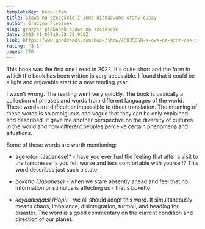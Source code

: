 ```yaml
---
templateKey: book-item
title: Słowa na szczęście i inne nienazwane stany duszy
author: Grażyna Plebanek
slug: grazyna plebanek slowa na szczescie
date: 2022-01-05T19:32:39.950Z
link: https://www.goodreads.com/book/show/45835050-s-owa-na-szcz-cie-i-inne-nienazwane-stany-duszy
rating: "3.5"
pages: 270
---
```

This book was the first one I read in 2022. It's quite short and the form in which the book has been written is very accessible. I found that it could be a light and enjoyable start to a new reading year.

I wasn't wrong. The reading went very quickly. The book is basically a collection of phrases and words from different languages of the world. These words are difficult or impossible to direct translation. The meaning of these words is so ambiguous and vague that they can be only explained and described. It gave me another perspective on the diversity of cultures in the world and how different peoples perceive certain phenomena and situations.

Some of these words are worth mentioning:

- age-otori (Japanese)* - have you ever had the feeling that after a visit to the hairdresser's you felt worse and less comfortable with yourself? This word describes just such a state.
  
- *boketto (Japanese)* - when we stare absently ahead and feel that no information or stimulus is affecting us - that's boketto.
  
- *koyaanisqatsi (Hopi)* - we all should adopt this word. It simultaneously means chaos, imbalance, disintegration, turmoil, and heading for disaster. The word is a good commentary on the current condition and direction of our planet.